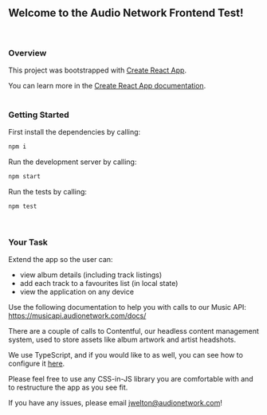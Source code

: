 ## Welcome to the Audio Network Frontend Test!
<br/>

### Overview

This project was bootstrapped with [Create React App](https://github.com/facebook/create-react-app).

You can learn more in the [Create React App documentation](https://facebook.github.io/create-react-app/docs/getting-started).
<br/><br/>

### Getting Started

First install the dependencies by calling:

```bash
npm i
```

Run the development server by calling:

```bash
npm start
```

Run the tests by calling:

```bash
npm test
```
<br/>

### Your Task

Extend the app so the user can:

* view album details (including track listings)
* add each track to a favourites list (in local state)
* view the application on any device

Use the following documentation to help you with calls to our Music API: https://musicapi.audionetwork.com/docs/

There are a couple of calls to Contentful, our headless content management system, used to store assets like album artwork and artist headshots.

We use TypeScript, and if you would like to as well, you can see how to configure it [here](https://create-react-app.dev/docs/adding-typescript/).

Please feel free to use any CSS-in-JS library you are comfortable with and to restructure the app as you see fit.

If you have any issues, please email [jwelton@audionetwork.com](mailto:jwelton@audionetwork.com)!
